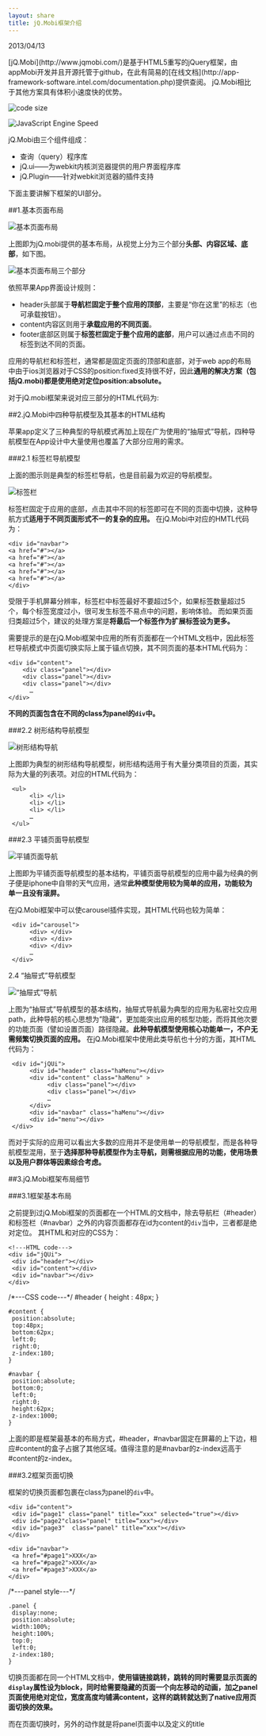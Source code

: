 ```yaml
---
layout: share
title: jQ.Mobi框架介绍
---
```


<p class="meta">2013/04/13</p>
[jQ.Mobi](http://www.jqmobi.com/)是基于HTML5重写的jQuery框架，由appMobi开发并且开源托管于github，在此有简易的[在线文档](http://app-framework-software.intel.com/documentation.php)提供查阅。
jQ.Mobi相比于其他方案具有体积小速度快的优势。

![code size](images/2013/04/jqmobi-01.jpg)

![JavaScript Engine Speed](images/2013/04/jqmobi-02.jpg)


jQ.Mobi由三个组件组成：

-	查询（query）程序库
-	jQ.ui——为webkit内核浏览器提供的用户界面程序库
-	jQ.Plugin——针对webkit浏览器的插件支持

下面主要讲解下框架的UI部分。

##1.基本页面布局

![基本页面布局](images/2013/04/jqmobi-03.jpg)

上图即为jQ.mobi提供的基本布局，从视觉上分为三个部分**头部、内容区域、底部**，如下图。

![基本页面布局三个部分](images/2013/04/jqmobi-04.jpg)

依照苹果App界面设计规则：
-	header头部属于**导航栏固定于整个应用的顶部**，主要是“你在这里”的标志（也可承载按钮）。
-	content内容区则用于**承载应用的不同页面**。
-	footer底部区则属于**标签栏固定于整个应用的底部**，用户可以通过点击不同的标签到达不同的页面。

应用的导航栏和标签栏，通常都是固定页面的顶部和底部，对于web app的布局中由于ios浏览器对于CSS的position:fixed支持很不好，因此**通用的解决方案（包括jQ.mobi)都是使用绝对定位position:absolute。**

对于jQ.mobi框架来说对应三部分的HTML代码为:
    <div id="jQUi">
      <div id="header"></div>
      <div id="content">
        <div class="panel"></div>
        <div class="panel"></div>
      </div>
      <div id="navbar"></div>
    </div>

##2.jQ.Mobi中四种导航模型及其基本的HTML结构

苹果app定义了三种典型的导航模式再加上现在广为使用的“抽屉式”导航，四种导航模型在App设计中大量使用也覆盖了大部分应用的需求。

###2.1 标签栏导航模型

上面的图示则是典型的标签栏导航，也是目前最为欢迎的导航模型。

![标签栏](images/2013/04/jqmobi-05.jpg)

标签栏固定于应用的底部，点击其中不同的标签即可在不同的页面中切换，这种导航方式**适用于不同页面形式不一的复杂的应用。**
在jQ.Mobi中对应的HMTL代码为：

	<div id="navbar">
  	<a href="#"></a>
    <a href="#"></a>
    <a href="#"></a>
    <a href="#"></a>
    <a href="#"></a>
	</div>


受限于手机屏幕分辨率，标签栏中标签最好不要超过5个，如果标签数量超过5个，每个标签宽度过小，很可发生标签不易点中的问题，影响体验。
而如果页面归类超过5个，建议的处理方案是**将最后一个标签作为扩展标签设为更多。**

需要提示的是在jQ.Mobi框架中应用的所有页面都在一个HTML文档中，因此标签栏导航模式中页面切换实际上属于锚点切换，其不同页面的基本HTML代码为：

	<div id="content">
		<div class="panel"></div>
		<div class="panel"></div>
		<div class="panel"></div>
          …
	</div>

**不同的页面包含在不同的class为panel的`div`中。**

###2.2 树形结构导航模型

![树形结构导航](images/2013/04/jqmobi-06.jpg)

上图即为典型的树形结构导航模型，树形结构适用于有大量分类项目的页面，其实际为大量的列表项。对应的HTML代码为：

     <ul>
          <li> </li>
          <li> </li>
          <li> </li>
          …
     </ul>

###2.3 平铺页面导航模型

![平铺页面导航](images/2013/04/jqmobi-07.jpg)


上图即为平铺页面导航模型的基本结构，平铺页面导航模型的应用中最为经典的例子便是iphone中自带的天气应用，通常**此种模型使用较为简单的应用，功能较为单一且没有滚屏。**

在jQ.Mobi框架中可以使carousel插件实现，其HTML代码也较为简单：

     <div id="carousel">
          <div> </div>
          <div> </div>
          <div> </div>
          …
     </div>

2.4 “抽屉式”导航模型

![“抽屉式”导航](images/2013/04/jqmobi-08.jpg)


上图为“抽屉式”导航模型的基本结构，抽屉式导航最为典型的应用为私密社交应用path，此种导航的核心思想为”隐藏“，更加能突出应用的核型功能，而将其他次要的功能页面（譬如设置页面）路径隐藏。**此种导航模型使用核心功能单一，不户无需频繁切换页面的应用。**
在jQ.Mobi框架中使用此类导航也十分的方面，其HTML代码为：

     <div id="jQUi">
          <div id="header" class="haMenu"></div>
          <div id="content" class="haMenu" >
               <div class="panel"></div>
               <div class="panel"></div>
               …
          </div>
          <div id="navbar" class="haMenu"></div>
          <div id="menu"></div>
     </div>


而对于实际的应用可以看出大多数的应用并不是使用单一的导航模型，而是各种导航模型混用，至于**选择那种导航模型作为主导航，则需根据应用的功能，使用场景以及用户群体等因素综合考虑。**

##3.jQ.Mobi框架布局细节

###3.1框架基本布局

之前提到过jQ.Mobi框架的页面都在一个HTML的文档中，除去导航栏（#header）和标签栏（#navbar）之外的内容页面都存在id为content的`div`当中，三者都是绝对定位。
其HTML和对应的CSS为：

	<!---HTML code--->
	<div id="jQUi">
     <div id="header"></div>
     <div id="content"></div>
     <div id="navbar"></div>
	</div>
<p></p>
	/*---CSS code---*/
	#header {
     height : 48px;
	}

	#content {
     position:absolute;
     top:48px;
     bottom:62px;
     left:0;
     right:0;
     z-index:180;
	}

	#navbar {
     position:absolute;
     bottom:0;
     left:0;
     right:0;
     height:62px;
     z-index:1000;
	}

上面的即是框架最基本的布局方式，#header，#navbar固定在屏幕的上下边，相应#content的盒子占据了其他区域。值得注意的是#navbar的z-index远高于#content的z-index。

###3.2框架页面切换

框架的切换页面都包裹在class为panel的`div`中。

	<div id="content">
     <div id="page1" class="panel" title=“xxx" selected="true"></div>
     <div id="page2"class="panel" title=“xxx"></div>
     <div id="page3"  class="panel" title=“xxx"></div>
	</div>

	<div id="navbar">
     <a href="#page1">XXX</a>
     <a href="#page2">XXX</a>
     <a href="#page3">XXX</a>
	</div>
<p></p>
	/*---panel style---*/

	.panel {
     display:none;
     position:absolute;
     width:100%;
     height:100%;
     top:0;
     left:0;
     z-index:180;
	}

切换页面都在同一个HTML文档中，**使用锚链接跳转，跳转的同时需要显示页面的`display`属性设为block，同时给需要隐藏的页面一个向左移动的动画，加之panel页面使用绝对定位，宽度高度均铺满content，这样的跳转就达到了native应用页面切换的效果。**


而在页面切换时，另外的动作就是将panel页面中以及定义的title
